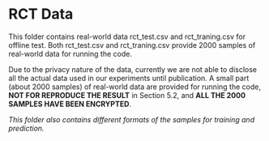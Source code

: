 
# RCT Data

This folder contains real-world data rct_test.csv and rct_traning.csv for offline test. Both rct_test.csv and rct_traning.csv provide 2000 samples of real-world data for running the code. 

Due to the privacy nature of the data, currently we are not able to disclose all the actual data used in our experiments until publication. A small part (about 2000 samples) of real-world data are provided for running the code, **NOT FOR REPRODUCE THE RESULT** in Section 5.2, and **ALL THE 2000 SAMPLES HAVE BEEN ENCRYPTED**. 

*This folder also contains different formats of the samples for training and prediction.*
